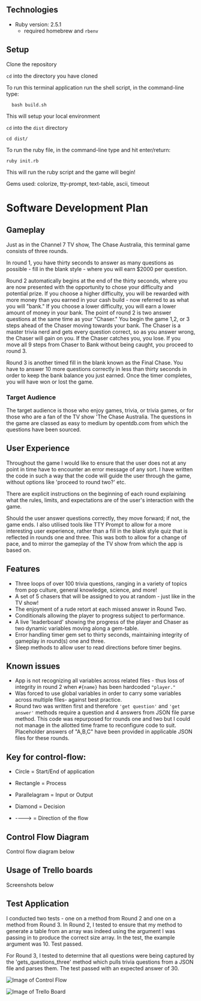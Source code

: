 ## Technologies
- Ruby version: 2.5.1
    - required homebrew and `rbenv`

## Setup
Clone the repository

```` cd ```` into the directory you have cloned

To run this terminal application run the shell script, in the command-line type:
````
  bash build.sh
````
This will setup your local environment 

```` cd ```` into the ```` dist ```` directory
````
cd dist/
````
 To run the ruby file, in the command-line type and hit enter/return:
````
ruby init.rb
````


This will run the ruby script and the game will begin! 


Gems used: colorize, tty-prompt, text-table, ascii, timeout


# Software Development Plan 

## Gameplay

Just as in the Channel 7 TV show, The Chase Australia, this terminal game consists of three rounds. 

In round 1, you have thirty seconds to answer as many questions as possible - fill in the blank style - where you will earn $2000 per question. 

Round 2 automatically begins at the end of the thirty seconds, where you are now presented with the opportunity to chose your difficulty and potential prize. If you choose a higher difficulty, you will be rewarded with more money than you earned in your cash build - now referred to as what you will "bank." If you choose a lower difficulty, you will earn a lower amount of money in your bank. The point of round 2 is two answer questions at the same time as your "Chaser." You begin the game 1,2, or 3 steps ahead of the Chaser moving towards your bank. The Chaser is a master trivia nerd and gets every question correct, so as you answer wrong, the Chaser will gain on you. If the Chaser catches you, you lose. If you move all 9 steps from Chaser to Bank without being caught, you proceed to round 3. 

Round 3 is another timed fill in the blank known as the Final Chase. You have to answer 10 more questions correctly in less than thirty seconds in order to keep the bank balance you just earned. Once the timer completes, you will have won or lost the game.


### Target Audience

The target audience is those who enjoy games, trivia, or trivia games, or for those who are a fan of the TV show 'The Chase Australia. The questions in the game are classed as easy to medium by opentdb.com from which the questions have been sourced.


## User Experience

Throughout the game I would like to ensure that the user does not at any point in time have to encounter an error message of any sort. I have written the code in such a way that the code will guide the user through the game, without options like 'proceed to round two?' etc. 

There are explicit instructions on the beginning of each round explaining what the rules, limits, and expectations are of the user's interaction with the game.

Should the user answer questions correctly, they move forward; if not, the game ends. I also utilised tools like TTY Prompt to allow for a more interesting user experience, rather than a fill in the blank style quiz that is reflected in rounds one and three. This was both to allow for a change of pace, and to mirror the gameplay of the TV show from which the app is based on. 

## Features
- Three loops of over 100 trivia questions, ranging in a variety of topics from pop culture, general knowledge, science, and more!
- A set of 5 chasers that will be assigned to you at random - just like in the TV show!
- The enjoyment of a rude retort at each missed answer in Round Two.
- Conditionals allowing the player to progress subject to performance.
- A live 'leaderboard' showing the progress of the player and Chaser as two dynamic variables moving along a gem-table.
- Error handling timer gem set to thirty seconds, maintaining integrity of gameplay in round(s) one and three.
- Sleep methods to allow user to read directions before timer begins.

## Known issues
- App is not recognizing all variables across related files - thus loss of integrity in round 2 when ````#{name}```` has been hardcoded ````"player."````
- Was forced to use global variables in order to carry some variables across multiple files- against best practice.
- Round two was written first and therefore ````'get question'```` and ````'get answer'```` methods require a question and 4 answers from JSON file parse method. This code was repurposed for rounds one and two but I could not manage in the allotted time frame to reconfigure code to suit. Placeholder answers of "A,B,C" have been provided in applicable JSON files for these rounds.




## Key for control-flow:
- Circle = Start/End of application

- Rectangle = Process

- Parallelagram = Input or Output

- Diamond = Decision

- ----> = Direction of the flow 


## Control Flow Diagram 

Control flow diagram below

## Usage of Trello boards

Screenshots below

## Test Application

I conducted two tests - one on a method from Round 2 and one on a method from Round 3.
In Round 2, I tested to ensure that my method to generate a table from an array was indeed using the argument I was passing in to produce the correct size array. In the test, the example argument was 10. Test passed.

For Round 3, I tested to determine that all questions were being captured by the 'gets_questions_three' method which pulls trivia questions from a JSON file and parses them. The test passed with an expected answer of 30.

![Image of Control Flow](https://raw.githubusercontent.com/mollymadden/The-Chase/blob/master/Molly-Madden-T1A25-Control-Flow-Diagram.png)

![Image of Trello Board](https://raw.githubusercontent.com/mollymadden/The-Chase/blob/master/Molly-Madden-TA4567-Trello-Board.png)


